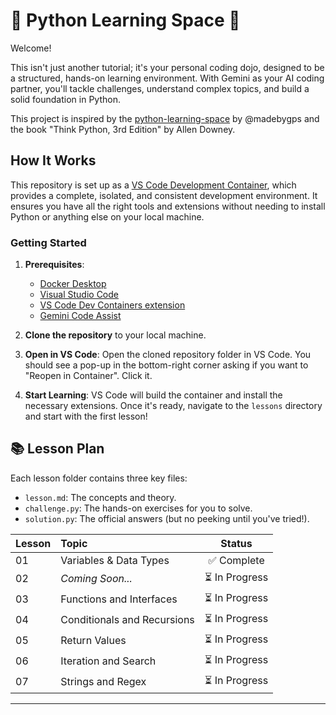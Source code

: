 # 🚀 Python Learning Space 🚀

Welcome!

This isn't just another tutorial; it's your personal coding dojo, designed to be a structured, hands-on learning environment. With Gemini as your AI coding partner, you'll tackle challenges, understand complex topics, and build a solid foundation in Python.

This project is inspired by the [python-learning-space](https://github.com/madebygps/python-learning-space) by @madebygps and the book "Think Python, 3rd Edition" by Allen Downey.

## How It Works

This repository is set up as a [VS Code Development Container](https://code.visualstudio.com/docs/devcontainers/containers), which provides a complete, isolated, and consistent development environment. It ensures you have all the right tools and extensions without needing to install Python or anything else on your local machine.

### Getting Started

1.  **Prerequisites**:
    *   [Docker Desktop](https://www.docker.com/products/docker-desktop/)
    *   [Visual Studio Code](https://code.visualstudio.com/)
    *   [VS Code Dev Containers extension](https://marketplace.visualstudio.com/items?itemName=ms-vscode-remote.remote-containers)
    *   [Gemini Code Assist](https://codeassist.google/)

2.  **Clone the repository** to your local machine.

3.  **Open in VS Code**: Open the cloned repository folder in VS Code. You should see a pop-up in the bottom-right corner asking if you want to "Reopen in Container". Click it.

4.  **Start Learning**: VS Code will build the container and install the necessary extensions. Once it's ready, navigate to the `lessons` directory and start with the first lesson!

## 📚 Lesson Plan

Each lesson folder contains three key files:
*   `lesson.md`: The concepts and theory.
*   `challenge.py`: The hands-on exercises for you to solve.
*   `solution.py`: The official answers (but no peeking until you've tried!).

| Lesson | Topic | Status |
|:---|:---|:---:|
| 01 | Variables & Data Types | ✅ Complete |
| 02 | *Coming Soon...* | ⏳ In Progress |
| 03 | Functions and Interfaces | ⏳ In Progress |
| 04 | Conditionals and Recursions | ⏳ In Progress |
| 05 | Return Values | ⏳ In Progress |
| 06 | Iteration and Search | ⏳ In Progress |
| 07 | Strings and Regex | ⏳ In Progress |

---
